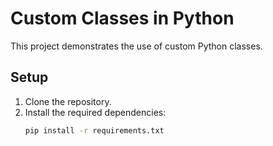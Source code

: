 # Custom Classes in Python

This project demonstrates the use of custom Python classes.

## Setup

1. Clone the repository.
2. Install the required dependencies:
   ```bash
   pip install -r requirements.txt

